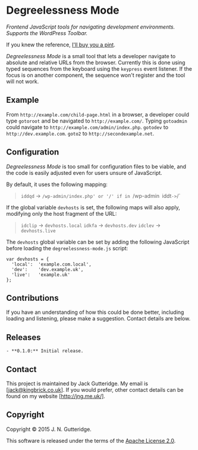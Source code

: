 Degreelessness Mode
===================

*Frontend JavaScript tools for navigating development environments. Supports the WordPress Toolbar.*

If you knew the reference, [I'll buy you a pint](mailto:jack@kingbrick.co.uk?subject=I%20know%20what%20deg%20mode%20is!&body=Buy%20me%20a%20drink.).

*Degreelessness Mode* is a small tool that lets a developer navigate to absolute and relative URLs from the browser. Currently this is done using typed sequences from the keyboard using the `keypress` event listener. If the focus is on another component, the sequence won't register and the tool will not work.

Example
-------

From `http://example.com/child-page.html` in a browser, a developer could type `gotoroot` and be navigated to `http://example.com/`. Typing `gotoadmin` could navigate to `http://example.com/admin/index.php`. `gotodev` to `http://dev.example.com`. `goto2` to `http://secondexample.net`.


Configuration
-------------

*Degreelessness Mode* is too small for configuration files to be viable, and the code is easily adjusted even for users unsure of JavaScript.

By default, it uses the following mapping:

> `iddqd` -> `/wp-admin/index.php' or '/' if in `/wp-admin`
> `iddt` -> `/`

If the global variable `devhosts` is set, the following maps will also apply, modifying only the host fragment of the URL:

> `idclip` -> `devhosts.local`
> `idkfa` -> `devhosts.dev`
> `idclev` -> `devhosts.live`

The `devhosts` global variable can be set by adding the following JavaScript before loading the `degreelessness-mode.js` script:

    var devhosts = {
      'local':  'example.com.local',
      'dev':    'dev.example.uk',
      'live':   'example.uk'
    };

Contributions
-------------

If you have an understanding of how this could be done better, including loading and listening, please make a suggestion. Contact details are below.

Releases
--------

    - **0.1.0:** Initial release.

Contact
-------

This project is maintained by Jack Gutteridge. My email is [jack@kingbrick.co.uk].
If you would prefer, other contact details can be found on my website [http://jng.me.uk/].

Copyright
---------

Copyright &copy; 2015 J. N. Gutteridge.

This software is released under the terms of the [Apache License 2.0](LICENSE).